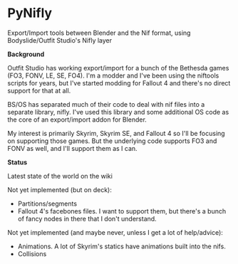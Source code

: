 # PyNifly
Export/Import tools between Blender and the Nif format, using Bodyslide/Outfit Studio's Nifly layer

**Background**

Outfit Studio has working export/import for a bunch of the Bethesda games (FO3, FONV, LE, SE, FO4). I'm a modder and I've been using the niftools scripts for years, but I've started modding for Fallout 4 and there's no direct support for that at all.

BS/OS has separated much of their code to deal with nif files into a separate library, nifly. I've used this library and some additional OS code as the core of an export/import addon for Blender. 

My interest is primarily Skyrim, Skyrim SE, and Fallout 4 so I'll be focusing on supporting those games. But the underlying code supports FO3 and FONV as well, and I'll support them as I can.

**Status**

Latest state of the world on the wiki

Not yet implemented (but on deck):
* Partitions/segments
* Fallout 4's facebones files. I want to support them, but there's a bunch of fancy nodes in there that I don't understand.

Not yet implemented (and maybe never, unless I get a lot of help/advice):
* Animations. A lot of Skyrim's statics have animations built into the nifs.
* Collisions
